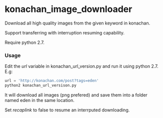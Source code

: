 # konachan_image_downloader
Download all high quality images from the given keyword in konachan.

Support transferring with interruption resuming capability.

Require python 2.7.

### Usage

Edit the *url* variable in konachan_url_version.py and run it using python 2.7. E.g:

```python
url = 'http://konachan.com/post?tags=eden'
python2 konachan_url_versison.py 
```

It will download all images (png prefered) and save them into a folder named eden in the same location.

Set *recaplink* to false to resume an interrputed downloading.


